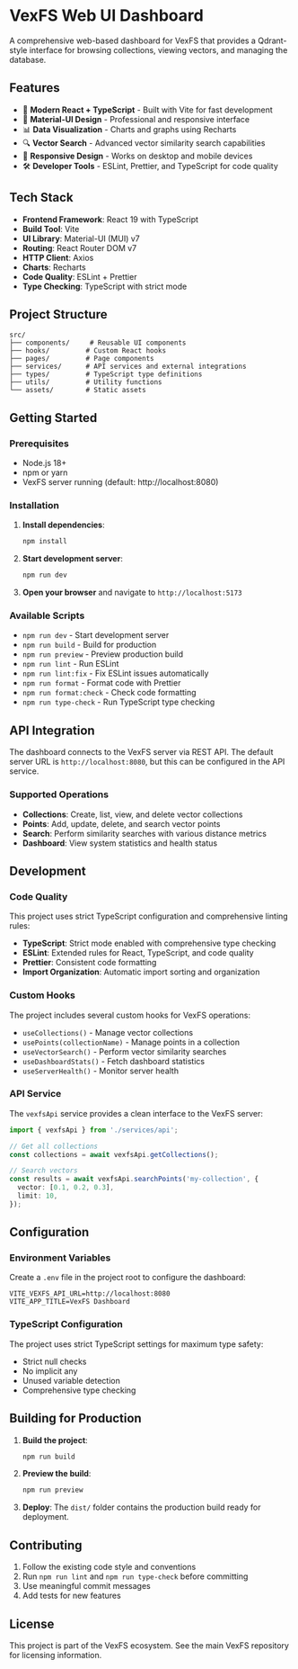 # VexFS Web UI Dashboard

A comprehensive web-based dashboard for VexFS that provides a Qdrant-style interface for browsing collections, viewing vectors, and managing the database.

## Features

- 🚀 **Modern React + TypeScript** - Built with Vite for fast development
- 🎨 **Material-UI Design** - Professional and responsive interface
- 📊 **Data Visualization** - Charts and graphs using Recharts
- 🔍 **Vector Search** - Advanced vector similarity search capabilities
- 📱 **Responsive Design** - Works on desktop and mobile devices
- 🛠️ **Developer Tools** - ESLint, Prettier, and TypeScript for code quality

## Tech Stack

- **Frontend Framework**: React 19 with TypeScript
- **Build Tool**: Vite
- **UI Library**: Material-UI (MUI) v7
- **Routing**: React Router DOM v7
- **HTTP Client**: Axios
- **Charts**: Recharts
- **Code Quality**: ESLint + Prettier
- **Type Checking**: TypeScript with strict mode

## Project Structure

```
src/
├── components/     # Reusable UI components
├── hooks/         # Custom React hooks
├── pages/         # Page components
├── services/      # API services and external integrations
├── types/         # TypeScript type definitions
├── utils/         # Utility functions
└── assets/        # Static assets
```

## Getting Started

### Prerequisites

- Node.js 18+
- npm or yarn
- VexFS server running (default: http://localhost:8080)

### Installation

1. **Install dependencies**:

   ```bash
   npm install
   ```

2. **Start development server**:

   ```bash
   npm run dev
   ```

3. **Open your browser** and navigate to `http://localhost:5173`

### Available Scripts

- `npm run dev` - Start development server
- `npm run build` - Build for production
- `npm run preview` - Preview production build
- `npm run lint` - Run ESLint
- `npm run lint:fix` - Fix ESLint issues automatically
- `npm run format` - Format code with Prettier
- `npm run format:check` - Check code formatting
- `npm run type-check` - Run TypeScript type checking

## API Integration

The dashboard connects to the VexFS server via REST API. The default server URL is `http://localhost:8080`, but this can be configured in the API service.

### Supported Operations

- **Collections**: Create, list, view, and delete vector collections
- **Points**: Add, update, delete, and search vector points
- **Search**: Perform similarity searches with various distance metrics
- **Dashboard**: View system statistics and health status

## Development

### Code Quality

This project uses strict TypeScript configuration and comprehensive linting rules:

- **TypeScript**: Strict mode enabled with comprehensive type checking
- **ESLint**: Extended rules for React, TypeScript, and code quality
- **Prettier**: Consistent code formatting
- **Import Organization**: Automatic import sorting and organization

### Custom Hooks

The project includes several custom hooks for VexFS operations:

- `useCollections()` - Manage vector collections
- `usePoints(collectionName)` - Manage points in a collection
- `useVectorSearch()` - Perform vector similarity searches
- `useDashboardStats()` - Fetch dashboard statistics
- `useServerHealth()` - Monitor server health

### API Service

The `vexfsApi` service provides a clean interface to the VexFS server:

```typescript
import { vexfsApi } from './services/api';

// Get all collections
const collections = await vexfsApi.getCollections();

// Search vectors
const results = await vexfsApi.searchPoints('my-collection', {
  vector: [0.1, 0.2, 0.3],
  limit: 10,
});
```

## Configuration

### Environment Variables

Create a `.env` file in the project root to configure the dashboard:

```env
VITE_VEXFS_API_URL=http://localhost:8080
VITE_APP_TITLE=VexFS Dashboard
```

### TypeScript Configuration

The project uses strict TypeScript settings for maximum type safety:

- Strict null checks
- No implicit any
- Unused variable detection
- Comprehensive type checking

## Building for Production

1. **Build the project**:

   ```bash
   npm run build
   ```

2. **Preview the build**:

   ```bash
   npm run preview
   ```

3. **Deploy**: The `dist/` folder contains the production build ready for deployment.

## Contributing

1. Follow the existing code style and conventions
2. Run `npm run lint` and `npm run type-check` before committing
3. Use meaningful commit messages
4. Add tests for new features

## License

This project is part of the VexFS ecosystem. See the main VexFS repository for licensing information.
